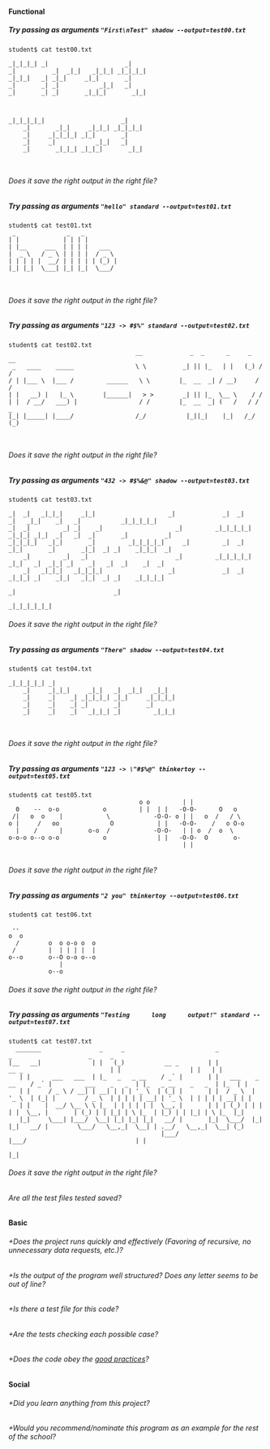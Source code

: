 #### Functional

##### Try passing as arguments `"First\nTest" shadow --output=test00.txt`
```
student$ cat test00.txt
                                       
_|_|_|_| _|                     _|     
_|          _|  _|_|   _|_|_| _|_|_|_| 
_|_|_|   _| _|_|     _|_|       _|     
_|       _| _|           _|_|   _|     
_|       _| _|       _|_|_|       _|_| 
                                       
                                       
                                      
_|_|_|_|_|                     _|     
    _|       _|_|     _|_|_| _|_|_|_| 
    _|     _|_|_|_| _|_|       _|     
    _|     _|           _|_|   _|     
    _|       _|_|_| _|_|_|       _|_| 
                                      
                                      

```
###### Does it save the right output in the right file?
##### Try passing as arguments `"hello" standard --output=test01.txt`
```
student$ cat test01.txt
 _              _   _          
| |            | | | |         
| |__     ___  | | | |   ___   
|  _ \   / _ \ | | | |  / _ \  
| | | | |  __/ | | | | | (_) | 
|_| |_|  \___| |_| |_|  \___/  
                               
                               

```
###### Does it save the right output in the right file?
##### Try passing as arguments `"123 -> #$%" standard --output=test02.txt`
```
student$ cat test02.txt
                                   __             _  _      _     _   __ 
 _   ____    _____                 \ \          _| || |_   | |   (_) / / 
/ | |___ \  |___ /         ______   \ \        |_  __  _| / __)     / /  
| |   __) |   |_ \        |______|   > >        _| || |_  \__ \    / /   
| |  / __/   ___) |                 / /        |_  __  _| (   /   / / _  
|_| |_____| |____/                 /_/           |_||_|    |_|   /_/ (_) 
                                                                         
                                                                         

```
###### Does it save the right output in the right file?
##### Try passing as arguments `"432 -> #$%&@" shadow --output=test03.txt`
```
student$ cat test03.txt
                                                                                                                  
_|  _|   _|_|_|     _|_|                    _|             _|  _|     _|   _|_|    _|   _|           _|_|_|_|_|   
_|  _|         _| _|    _|                    _|         _|_|_|_|_| _|_|_| _|_|  _|   _|  _|       _|          _| 
_|_|_|_|   _|_|       _|         _|_|_|_|_|     _|         _|  _|   _|_|       _|       _|_|  _| _|    _|_|_|  _| 
    _|         _|   _|                        _|         _|_|_|_|_|   _|_|   _|  _|_| _|    _|   _|  _|    _|  _| 
    _|   _|_|_|   _|_|_|_|                  _|             _|  _|   _|_|_| _|    _|_|   _|_|  _| _|    _|_|_|_|   
                                                                      _|                           _|             
                                                                                                     _|_|_|_|_|_| 

```
###### Does it save the right output in the right file?
##### Try passing as arguments `"There" shadow --output=test04.txt`
```
student$ cat test04.txt
                                               
_|_|_|_|_| _|                                  
    _|     _|_|_|     _|_|   _|  _|_|   _|_|   
    _|     _|    _| _|_|_|_| _|_|     _|_|_|_| 
    _|     _|    _| _|       _|       _|       
    _|     _|    _|   _|_|_| _|         _|_|_| 
                                               
                                               

```
###### Does it save the right output in the right file?
##### Try passing as arguments `"123 -> \"#$%@" thinkertoy --output=test05.txt`
```
student$ cat test05.txt
                                    o o         | |               
  0    --  o-o            o         | |  | |   -O-O-      O   o   
 /|   o  o    |            \            -O-O- o | |   o  /   / \  
o |     /   oo              O            | |   -O-O-    /   o O-o 
  |    /      |       o-o  /            -O-O-   | | o  /  o  \    
o-o-o o--o o-o            o              | |   -O-O-  O       o-  
                                                | |               
                                                                  

```
###### Does it save the right output in the right file?
##### Try passing as arguments `"2 you" thinkertoy --output=test06.txt`
```
student$ cat test06.txt
                         
 --                      
o  o                     
  /        o  o o-o o  o 
 /         |  | | | |  | 
o--o       o--O o-o o--o 
              |          
           o--o          

```
###### Does it save the right output in the right file?
##### Try passing as arguments `"Testing      long      output!" standard --output=test07.txt`
```
student$ cat test07.txt
  _______                _     _                         _                                                 _                     _     _  
|__   __|              | |   (_)           __ _        | |                   __ _                        | |                   | |   | | 
   | |      ___   ___  | |_   _   _ __    / _` |       | |   ___    _ __    / _` |         ___    _   _  | |_   _ __    _   _  | |_  | | 
   | |     / _ \ / __| | __| | | | '_ \  | (_| |       | |  / _ \  | '_ \  | (_| |        / _ \  | | | | | __| | '_ \  | | | | | __| | | 
   | |    |  __/ \__ \ \ |_  | | | | | |  \__, |       | | | (_) | | | | |  \__, |       | (_) | | |_| | \ |_  | |_) | | |_| | \ |_  |_| 
   |_|     \___| |___/  \__| |_| |_| |_|   __/ |       |_|  \___/  |_| |_|   __/ |        \___/   \__,_|  \__| | .__/   \__,_|  \__| (_) 
                                          |___/                             |___/                              | |                       
                                                                                                               |_|                       
```
###### Does it save the right output in the right file?

###### Are all the test files tested saved?

#### Basic

###### +Does the project runs quickly and effectively (Favoring of recursive, no unnecessary data requests, etc.)?
###### +Is the output of the program well structured? Does any letter seems to be out of line?
###### +Is there a test file for this code?
###### +Are the tests checking each possible case?
###### +Does the code obey the [good practices](https://public.01-edu.org/subjects/good-practices.en)?

#### Social

###### +Did you learn anything from this project?
###### +Would you recommend/nominate this program as an example for the rest of the school?
